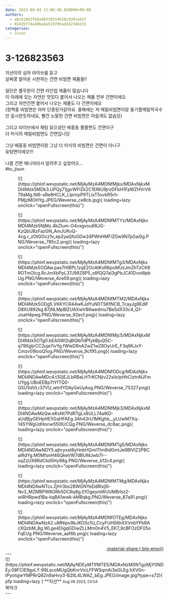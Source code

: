 ```yaml
---
date: 2023-08-03 11:06:40.820000+09:00
authors:
  - abcb1863fb8a98316554b58c9391eb57
  - 01435f74a49ba8a519705ad242348232
categories:
  - Jisun
---
```


# 3-126823563

<div class="post-container" markdown="1">
<div class="content-container md-sidebar__scrollwrap" markdown="1">

지선이의 심야 라이브를 듣고<br>살짜쿵 알아온 시판하는 건면 비빔면 제품들!!<br><br>일단은 풀무원이 건면 라인업 제품이 많습니다<br>이 아래에 있는 자연은 맛있다 붙어서 나오는 제품 전부 건면이에오<br>그리고 자연건면 붙어서 나오는 제품도 다 건면이에오<br>(정백홍 비빔면은 아마 단종된거같아요. 올해에는 저 메밀비빔면이랑 들기름메밀막국수만 출시한듯하네요, 뻘건 노말한 건면 비빔면은 아쉽게도 없슴당)<br><br>그리고 라이브에서 채팅 읽으셨던 배홍동 쫄쫄면도 건면이구<br>더 미식의 메밀비빔면도 건면입니당<br><br>그냥 배홍동 비빔면이랑 그냥 더 미식의 비빔면은 건면이 아니구<br>유탕면이에오!!!<br><br>나름 건면 매니아라서 알려주고 싶었어오...<br>\#to_jisun 
<figure markdown="1">
![](https://phinf.wevpstatic.net/MjAyMzA4MDNfMjkx/MDAxNjkxMDI4Mzk5MDk3.UPQy71jgvWFIZk2C1ERtU9jrzDFbH1FpWZHVrV879aMg.Nl6-sRe8HCLK_LlpnrpP9TLIxT5xvkR5rh-PMjzMOHYg.JPEG/Weverse_ce8cb.jpg){ loading=lazy onclick="openFullscreen(this)"}
</figure>

<figure markdown="1">
![](https://phinf.wevpstatic.net/MjAyMzA4MDNfMTYz/MDAxNjkxMDI4Mzk5NjMz.4bZIum-O4vxgvou6RJG-KzQbUBzFazGN_AmJUKvQ-4cg.r_zOtGOcz1v_ep2yaQfoGDw24PWnHMFiZGw9N7pGai0g.PNG/Weverse_785c2.png){ loading=lazy onclick="openFullscreen(this)"}
</figure>

<figure markdown="1">
![](https://phinf.wevpstatic.net/MjAyMzA4MDNfMTg3/MDAxNjkxMDI4Mzk5ODAw.pas7HIBPL1zqE2OcAtKsR6poMUzJmZhTzCK8ROTmOlcg.RcJmXbPpL37J98Z8P5_s6fQQ7al3gPbJCA1Dvot8pbUg.PNG/Weverse_4ce59.png){ loading=lazy onclick="openFullscreen(this)"}
</figure>

<figure markdown="1">
![](https://phinf.wevpstatic.net/MjAyMzA4MDNfMTM2/MDAxNjkxMDI4Mzk5ODg5.VKKYCR44wKJdYuN0TSKfNCB_TcayJg9EdIFD8XU892kg.87jNLMpBlZUAXwV86wedmu7Be5dX33c4_Q1-JoaH4pwg.PNG/Weverse_92ecf.png){ loading=lazy onclick="openFullscreen(this)"}
</figure>

<figure markdown="1">
![](https://phinf.wevpstatic.net/MjAyMzA4MDNfMjc5/MDAxNjkxMDI4Mzk5OTg0.bEA0WI2qBQIbTdPfykBjuQ5C-q79XgIjrCC2uje7ivYg.fWieDRnAZwZ1wZ8OylJrE_F3q6KJxY-Cmzv09IooQ1og.PNG/Weverse_9cf95.png){ loading=lazy onclick="openFullscreen(this)"}
</figure>

<figure markdown="1">
![](https://phinf.wevpstatic.net/MjAyMzA4MDNfODcg/MDAxNjkxMDI4NDAwMDc4.t30jEJLbRBaLHTrKCNjiv22silclpHhCiztnNJFmUYgg.UBoEEBp7tYfTQ0-G5U1idVLr37VU_wtnfYDAyGeUyAsg.PNG/Weverse_75327.png){ loading=lazy onclick="openFullscreen(this)"}
</figure>

<figure markdown="1">
![](https://phinf.wevpstatic.net/MjAyMzA4MDNfMjk3/MDAxNjkxMDI4NDAwMzQw.eKsNt7PdRTgLx8ULL74alKD-aUdBjyGEHpHE5GqHFAEg.3Ah43rU1MKghb__yLUwM7Xq-14SYWgUdHonw550IUCQg.PNG/Weverse_dc8ac.png){ loading=lazy onclick="openFullscreen(this)"}
</figure>

<figure markdown="1">
![](https://phinf.wevpstatic.net/MjAyMzA4MDNfMTg5/MDAxNjkxMDI4NDAwNDY5.ajhryxst8yHnbHQmIThn9id0mtJe9BlVIZ2PBCaIRdYg.M0MfsnH46QkeVW7dBUMJwb7I--sqZzUX8RdCkd5Hy98g.PNG/Weverse_b12c4.png){ loading=lazy onclick="openFullscreen(this)"}
</figure>

<figure markdown="1">
![](https://phinf.wevpstatic.net/MjAyMzA4MDNfMTMg/MDAxNjkxMDI4NDAwNTcx.ZjHr3bs28WGNYeDdRIxj5l-Nv3_MZMBPW8GRb5DCRq8g.EfOgeymWUUMBrbz2-wiRHRpwd1Ba-kqBA1wwk-kMBqkg.PNG/Weverse_87a91.png){ loading=lazy onclick="openFullscreen(this)"}
</figure>

<figure markdown="1">
![](https://phinf.wevpstatic.net/MjAyMzA4MDNfOTEg/MDAxNjkxMDI4NDAwNzA2.uMNipv9bJKOSc1U_CcyFUH56hXXVnbYPbRAcXQzbM_8g.WLge4DigqGDiwZLLMm0n4V5_EK7_9cBFOzDF05oFqEUg.PNG/Weverse_aaf6b.png){ loading=lazy onclick="openFullscreen(this)"}
</figure>


</div>
</div>

<div style="text-align: right;" markdown="1">
<a href="https://weverse.io/fromis9/fanpost/3-126823563" style="text-align: right;">:material-share:{.big-emoji}</a>
</div>
---

<div class="comments-container md-sidebar__scrollwrap" markdown="1">
<div class="comment" markdown="1">
<div class='id-container' markdown="1">
![](https://phinf.wevpstatic.net/MjAyNDEyMTlfMTE5/MDAxNzM0NTgzMjY0NDEy.08FClE9gxLY-99LscoMUgQbKnrVicLFFWSqmAi3eGLEg.hXV0n-tPyoIqjwYMPRrQ8Zn9aHvy3-B2llL4LWAZ_bEg.JPEG/image.jpg?type=s72){ pfp loading=lazy }
**<span class="artist">지선</span>** <small>Aug 06 2023, 03:04</small><br>
</div>
<div class='comment-body' markdown="1">
북마크
</div>
</div>
</div>
---
